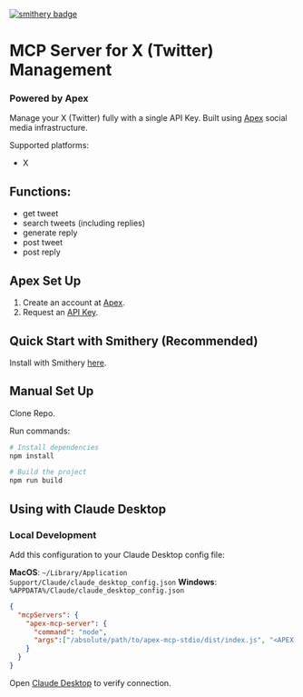 [![smithery badge](https://smithery.ai/badge/@xonack/apex-mcp)](https://smithery.ai/server/@xonack/apex-mcp)

# MCP Server for X (Twitter) Management 
### Powered by Apex

Manage your X (Twitter) fully with a single API Key. Built using [Apex](https://apexagents.ai) social media infrastructure.

Supported platforms:
- X

## Functions:
- get tweet
- search tweets (including replies)
- generate reply
- post tweet
- post reply

## Apex Set Up

1. Create an account at [Apex](https://apexagents.ai).
2. Request an [API Key](https://t.me/xonack).

## Quick Start with Smithery (Recommended)

Install with Smithery [here](https://smithery.ai/server/@xonack/apex-mcp).



## Manual Set Up

Clone Repo.

Run commands:

```bash
# Install dependencies
npm install

# Build the project
npm run build

```

## Using with Claude Desktop

### Local Development

Add this configuration to your Claude Desktop config file:

**MacOS**: `~/Library/Application Support/Claude/claude_desktop_config.json`
**Windows**: `%APPDATA%/Claude/claude_desktop_config.json`

```json
{
  "mcpServers": {
    "apex-mcp-server": {
      "command": "node",
      "args":["/absolute/path/to/apex-mcp-stdio/dist/index.js", "<APEX API KEY>", "api.apexagents.ai"]
    }
  }
}
```

Open [Claude Desktop](https://claude.ai/download) to verify connection.
